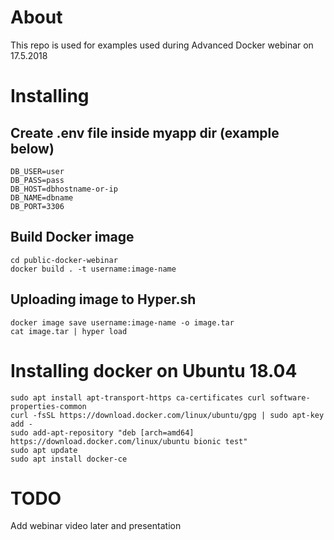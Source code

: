 # About

This repo is used for examples used during Advanced Docker webinar on 17.5.2018

# Installing

## Create .env file inside myapp dir (example below)

```
DB_USER=user
DB_PASS=pass
DB_HOST=dbhostname-or-ip
DB_NAME=dbname
DB_PORT=3306
```

## Build Docker image

```shell
cd public-docker-webinar
docker build . -t username:image-name
```

## Uploading image to Hyper.sh

```shell
docker image save username:image-name -o image.tar
cat image.tar | hyper load

```

# Installing docker on Ubuntu 18.04

```shell
sudo apt install apt-transport-https ca-certificates curl software-properties-common
curl -fsSL https://download.docker.com/linux/ubuntu/gpg | sudo apt-key add -
sudo add-apt-repository "deb [arch=amd64] https://download.docker.com/linux/ubuntu bionic test"
sudo apt update
sudo apt install docker-ce
```

# TODO

Add webinar video later and presentation
